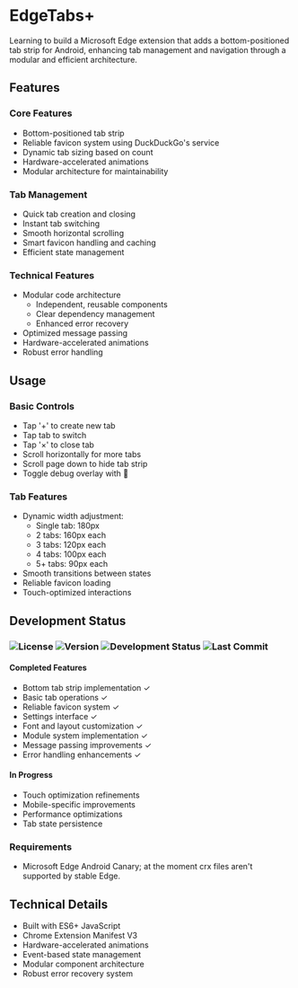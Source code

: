 # EdgeTabs+

Learning to build a Microsoft Edge extension that adds a bottom-positioned tab strip for Android, enhancing tab management and navigation through a modular and efficient architecture.

## Features

### Core Features

- Bottom-positioned tab strip
- Reliable favicon system using DuckDuckGo's service
- Dynamic tab sizing based on count
- Hardware-accelerated animations
- Modular architecture for maintainability

### Tab Management

- Quick tab creation and closing
- Instant tab switching
- Smooth horizontal scrolling
- Smart favicon handling and caching
- Efficient state management

### Technical Features

- Modular code architecture
  - Independent, reusable components
  - Clear dependency management
  - Enhanced error recovery
- Optimized message passing
- Hardware-accelerated animations
- Robust error handling

## Usage

### Basic Controls

- Tap '+' to create new tab
- Tap tab to switch
- Tap '×' to close tab
- Scroll horizontally for more tabs
- Scroll page down to hide tab strip
- Toggle debug overlay with 📜

### Tab Features

- Dynamic width adjustment:
  - Single tab: 180px
  - 2 tabs: 160px each
  - 3 tabs: 120px each
  - 4 tabs: 100px each
  - 5+ tabs: 90px each
- Smooth transitions between states
- Reliable favicon loading
- Touch-optimized interactions

## Development Status

### ![License](https://img.shields.io/github/license/Achyuth072/EdgeTabsPlus) ![Version](https://img.shields.io/badge/dynamic/json?url=https://raw.githubusercontent.com/Achyuth072/EdgeTabsPlus/main/manifest.json&label=version&query=$.version&color=blue) ![Development Status](https://img.shields.io/badge/status-beta-orange) ![Last Commit](https://img.shields.io/github/last-commit/Achyuth072/EdgeTabsPlus)

#### Completed Features

- Bottom tab strip implementation ✓
- Basic tab operations ✓
- Reliable favicon system ✓
- Settings interface ✓
- Font and layout customization ✓
- Module system implementation ✓
- Message passing improvements ✓
- Error handling enhancements ✓

#### In Progress

- Touch optimization refinements
- Mobile-specific improvements
- Performance optimizations
- Tab state persistence

<!-- ### Module Architecture

```bash
modules/
├── namespace.js     # Core module system
├── config.js       # Settings management
├── logger.js       # Debug logging system
├── faviconHandler.js # Icon loading/caching
├── tabManager.js   # Tab operations
├── scrollHandler.js # Scroll behaviors
├── touchHandler.js # Touch interactions
├── styles.js      # CSS management
└── uiComponents.js # UI components
``` -->

### Requirements

- Microsoft Edge Android Canary; at the moment crx files aren't supported by stable Edge.

## Technical Details

- Built with ES6+ JavaScript
- Chrome Extension Manifest V3
- Hardware-accelerated animations
- Event-based state management
- Modular component architecture
- Robust error recovery system
